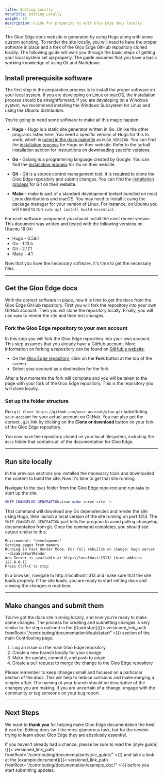 ```yaml
---
title: Editing Locally
menuTitle: Editing Locally
weight: 10
description: Guide for preparing to edit Gloo Edge docs locally.
---
```


The Gloo Edge docs website is generated by using Hugo along with some custom scripting. To render the site locally, you will need to have the proper software in place and a fork of the Gloo Edge GitHub repository cloned locally.  The following guide will walk you through the basic steps of getting your local system set up properly. The guide assumes that you have a basic working knowledge of using Git and Markdown.

## Install prerequisite software

The first step in the preparation process is to install the proper software on your local system. If you are developing on Linux or macOS, the installation process should be straightforward. If you are developing on a Windows system, we recommend installing the Windows Subsystem for Linux and using the Ubuntu distribution.

You're going to need some software to make all this magic happen:

* **Hugo** - Hugo is a static site generator written in Go. Unlike the other programs listed here, You need a specific version of Hugo for this to work, which is [noted in the docs makefile](https://github.com/solo-io/gloo-edge/blob/master/docs/Makefile#L26) as `HUGO_VERSION`. You can find the [installation process](https://gohugo.io/getting-started/installing/) for Hugo on their website. Refer to the tarball installation section for instructions on downloading specific versions.

* **Go** - Golang is a programming language created by Google. You can find the [installation process](https://golang.org/doc/install) for Go on their website.

* **Git** - Git is a source control management tool. It is required to clone the Gloo Edge repository and submit changes. You can find the [installation process](https://git-scm.com/book/en/v2/Getting-Started-Installing-Git) for Git on their website.

* **Make** - make is part of a standard development toolset bundled on most Linux distributions and macOS. You may need to install it using the package manager for your version of Linux. For instance, on Ubuntu you will need to run `sudo apt install build-essential`.

For each software component you should install the most recent version. This document was written and tested with the following versions on Ubuntu 18.04:

* Hugo - 0.59.1
* Go - 1.13.5
* Git - 2.17.1
* Make - 4.1

Now that you have the necessary software, it's time to get the necessary files.

---

## Get the Gloo Edge docs

With the correct software in place, now it is time to get the docs from the Gloo Edge GitHub repository. First you will fork the repository into your own GitHub account. Then you will clone the repository locally. Finally, you will use `make` to render the site and then test changes.

### Fork the Gloo Edge repository to your own account

In this step you will fork the Gloo Edge repository into your own account. This step assumes that you already have a GitHub account. More information on forking a repository can be found on [GitHub's website](https://guides.github.com/activities/forking/).

* On the [Gloo Edge repository](https://github.com/solo-io/gloo-edge), click on the **Fork** button at the top of the screen
* Select your account as a destination for the fork

After a few moments the fork will complete and you will be taken to the page with your fork of the Gloo Edge repository. This is the repository you will clone locally.

### Set up the folder structure

Run `git clone https://github.com/your-account/gloo.git` substituting `your-account` for your actual account on GitHub. You can also get the correct `.git` link by clicking on the **Clone or download** button on your fork of the Gloo Edge repository.

You now have the repository cloned on your local filesystem, including the `docs` folder that contains all of the documentation for Gloo Edge.

---

## Run site locally

In the previous sections you installed the necessary tools and downloaded the content to build the site. Now it's time to get that site running.

Navigate to the `docs` folder from the Gloo Edge repo root and run `make` to start up the site.

```bash
SKIP_CHANGELOG_GENERATION=true make serve-site -b
```

That command will download any Go dependencies and render the site using Hugo, then launch a local version of the site running on port 1313. The `SKIP_CHANGELOG_GENERATION` part tells the program to avoid pulling changelog documentation from git. Once the command completes, you should see output similar to this:

```console
Environment: "development"
Serving pages from memory
Running in Fast Render Mode. For full rebuilds on change: hugo server --disableFastRender
Web Server is available at http://localhost:1313/ (bind address 127.0.0.1)
Press Ctrl+C to stop
```

In a browser, navigate to http://localhost:1313 and make sure that the site loads properly. If the site loads, you are ready to start editing docs and viewing the changes in real-time.

---

## Make changes and submit them

You've got the docs site running locally, and now you're ready to make some changes. The process for creating and submitting changes is very similar to the steps outlined in the [Quickstart]({{< versioned_link_path fromRoot="/contributing/documentation/#quickstart" >}}) section of the main Contributing page.

1. Log an issue on the main Gloo Edge repository 
2. Create a new branch locally for your change
3. Make the update, commit it, and push to origin
4. Create a pull request to merge the change to the Gloo Edge repository

Please remember to keep changes small and focused on a particular section of the docs. This will help to reduce collisions and make merging a simpler affair. The naming of your branch should be descriptive of the changes you are making. If you are uncertain of a change, engage with the community or tag someone on your bug report.

---

## Next Steps

We want to **thank you** for helping make Gloo Edge documentation the best it can be. Editing docs isn't the most glamorous task, but for the newbie trying to learn about Gloo Edge they are absolutely essential.

If you haven't already had a chance, please be sure to read the [style guide]({{< versioned_link_path fromRoot="/contributing/documentation/style_guide/" >}}) and take a look at the [example document]({{< versioned_link_path fromRoot="/contributing/documentation/example_doc/" >}}) before you start submitting updates.
